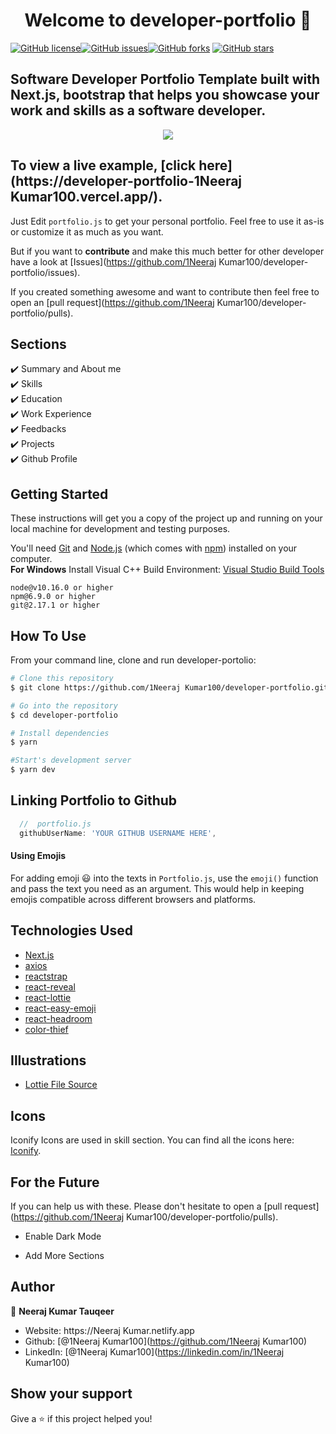 <h1 align="center">Welcome to developer-portfolio 👋</h1>
<a href="https://github.com/1Neeraj Kumar100/developer-portfolio/blob/main/LICENSE"><img alt="GitHub license" src="https://img.shields.io/github/license/1Neeraj Kumar100/developer-portfolio"></a><a href="https://github.com/1Neeraj Kumar100/developer-portfolio/issues"><img alt="GitHub issues" src="https://img.shields.io/github/issues/1Neeraj Kumar100/developer-portfolio"></a><a href="https://github.com/1Neeraj Kumar100/developer-portfolio/network"><img alt="GitHub forks" src="https://img.shields.io/github/forks/1Neeraj Kumar100/developer-portfolio"></a> <a href="https://github.com/1Neeraj Kumar100/developer-portfolio/stargazers"><img alt="GitHub stars" src="https://img.shields.io/github/stars/1Neeraj Kumar100/developer-portfolio"></a>

## Software Developer Portfolio Template built with Next.js, bootstrap that helps you showcase your work and skills as a software developer.

<p align="center">
  <kbd>
    <img src="https://github.com/1Neeraj Kumar100/developer-portfolio/blob/master/picture.PNG"></img>
  </kbd>
</p>

## To view a live example, **[click here](https://developer-portfolio-1Neeraj Kumar100.vercel.app/)**.

Just Edit `portfolio.js` to get your personal portfolio. Feel free to use it as-is or customize it as much as you want.

But if you want to **contribute** and make this much better for other developer have a look at [Issues](https://github.com/1Neeraj Kumar100/developer-portfolio/issues).

If you created something awesome and want to contribute then feel free to open an [pull request](https://github.com/1Neeraj Kumar100/developer-portfolio/pulls).


## Sections

✔️ Summary and About me\
✔️ Skills\
✔️ Education\
✔️ Work Experience\
✔️ Feedbacks\
✔️ Projects\
✔️ Github Profile

## Getting Started

These instructions will get you a copy of the project up and running on your local machine for development and testing purposes.

You'll need [Git](https://git-scm.com) and [Node.js](https://nodejs.org/en/download/) (which comes with [npm](http://npmjs.com)) installed on your computer.
<br>
**For Windows** Install Visual C++ Build Environment: [Visual Studio Build Tools](https://visualstudio.microsoft.com/thank-you-downloading-visual-studio/?sku=BuildTools)

```
node@v10.16.0 or higher
npm@6.9.0 or higher
git@2.17.1 or higher
```

## How To Use

From your command line, clone and run developer-portolio:

```bash
# Clone this repository
$ git clone https://github.com/1Neeraj Kumar100/developer-portfolio.git

# Go into the repository
$ cd developer-portfolio

# Install dependencies
$ yarn

#Start's development server
$ yarn dev
```

## Linking Portfolio to Github

```javascript
  //  portfolio.js
  githubUserName: 'YOUR GITHUB USERNAME HERE',
```

#### Using Emojis

For adding emoji 😃 into the texts in `Portfolio.js`, use the `emoji()` function and pass the text you need as an argument. This would help in keeping emojis compatible across different browsers and platforms.

## Technologies Used

-   [Next.js](https://nextjs.org/)
-   [axios](https://www.npmjs.com/package/axios)
-   [reactstrap](https://reactstrap.github.io/)
-   [react-reveal](https://www.react-reveal.com/)
-   [react-lottie](https://www.npmjs.com/package/react-lottie)
-   [react-easy-emoji](https://github.com/appfigures/react-easy-emoji)
-   [react-headroom](https://github.com/KyleAMathews/react-headroom)
-   [color-thief](https://github.com/lokesh/color-thief)

## Illustrations

-   [Lottie File Source](https://lottiefiles.com)

## Icons
Iconify Icons are used in skill section. You can find all the icons here: [Iconify](https://icon-sets.iconify.design/).

## For the Future

If you can help us with these. Please don't hesitate to open a [pull request](https://github.com/1Neeraj Kumar100/developer-portfolio/pulls).

-   Enable Dark Mode

-   Add More Sections

## Author

👤 **Neeraj Kumar Tauqeer**

-   Website: https://Neeraj Kumar.netlify.app
-   Github: [@1Neeraj Kumar100](https://github.com/1Neeraj Kumar100)
-   LinkedIn: [@1Neeraj Kumar100](https://linkedin.com/in/1Neeraj Kumar100)

## Show your support

Give a ⭐️ if this project helped you!
